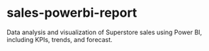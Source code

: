 # sales-powerbi-report
Data analysis and visualization of Superstore sales using Power BI, including KPIs, trends, and forecast.
